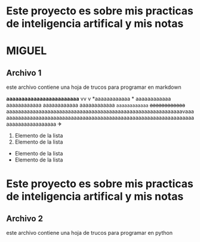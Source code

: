 # Este proyecto es sobre mis practicas de inteligencia artifical y mis notas
# MIGUEL


## Archivo 1
este archivo contiene una hoja de trucos para programar en markdown

**aaaaaaaaaaaaaaaaaaaaaaaa** vv  v *aaaaaaaaaaaa * aaaaaaaaaaaa aaaaaaaaaaaa aaaaaaaaaaaa  aaaaaaaaaaaa `aaaaaaaaaaaa`  ~~aaaaaaaaaaaa~~ aaaaaaaaaaaaaaaaaaaaaaaaaaaaaaaaaaaaaaaaaaaaaaaaaaaaaaaaaaaavaaaaaaaaaaaaaaaaaaaaaaaaaaaaaaaaaaaaaaaaaaaaaaaaaaaaaaaaaaaaaaaaaaaaaaaaaaaaaaaaaaaa ✈


1.   Elemento de la lista
2.   Elemento de la lista


*   Elemento de la lista
*   Elemento de la lista


  # Este proyecto es sobre mis practicas de inteligencia artifical y mis notas


## Archivo 2
este archivo contiene una hoja de trucos para programar en python
